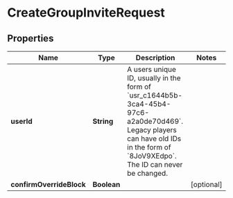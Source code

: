 

# CreateGroupInviteRequest


## Properties

Name | Type | Description | Notes
------------ | ------------- | ------------- | -------------
**userId** | **String** | A users unique ID, usually in the form of &#x60;usr_c1644b5b-3ca4-45b4-97c6-a2a0de70d469&#x60;. Legacy players can have old IDs in the form of &#x60;8JoV9XEdpo&#x60;. The ID can never be changed. | 
**confirmOverrideBlock** | **Boolean** |  |  [optional]



